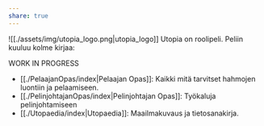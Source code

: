 ```yaml
---
share: true
---
```


![[./assets/img/utopia_logo.png|utopia_logo]]
Utopia on roolipeli. Peliin kuuluu kolme kirjaa:

WORK IN PROGRESS

- [[./PelaajanOpas/index|Pelaajan Opas]]: Kaikki mitä tarvitset hahmojen luontiin ja pelaamiseen.
- [[./PelinjohtajanOpas/index|Pelinjohtajan Opas]]: Työkaluja pelinjohtamiseen
- [[./Utopaedia/index|Utopaedia]]: Maailmakuvaus ja tietosanakirja.

